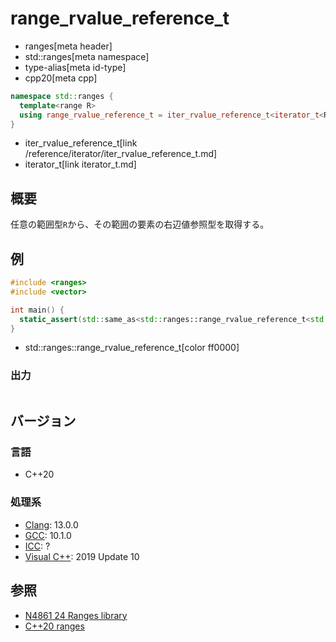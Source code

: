 # range_rvalue_reference_t
* ranges[meta header]
* std::ranges[meta namespace]
* type-alias[meta id-type]
* cpp20[meta cpp]

```cpp
namespace std::ranges {
  template<range R>
  using range_rvalue_reference_t = iter_rvalue_reference_t<iterator_t<R>>;
}
```
* iter_rvalue_reference_t[link /reference/iterator/iter_rvalue_reference_t.md]
* iterator_t[link iterator_t.md]

## 概要

任意の範囲型`R`から、その範囲の要素の右辺値参照型を取得する。

## 例
```cpp example
#include <ranges>
#include <vector>

int main() {
  static_assert(std::same_as<std::ranges::range_rvalue_reference_t<std::vector<int>>, int&&>);
}
```
* std::ranges::range_rvalue_reference_t[color ff0000]

### 出力
```
```

## バージョン
### 言語
- C++20

### 処理系
- [Clang](/implementation.md#clang): 13.0.0
- [GCC](/implementation.md#gcc): 10.1.0
- [ICC](/implementation.md#icc): ?
- [Visual C++](/implementation.md#visual_cpp): 2019 Update 10

## 参照
- [N4861 24 Ranges library](https://timsong-cpp.github.io/cppwp/n4861/ranges)
- [C++20 ranges](https://techbookfest.org/product/5134506308665344)
